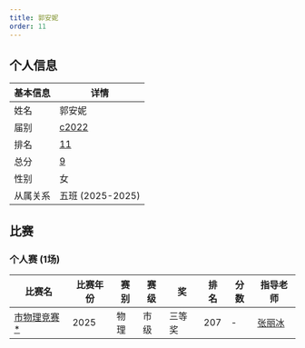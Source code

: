 ```yaml
---
title: 郭安妮
order: 11
---
```

## 个人信息
| 基本信息 | 详情 |
| --- | --- |
| 姓名 | 郭安妮 |
| 届别 | [c2022](/players/c2022/) |
| 排名 | [11](/share/得分计算.html) |
| 总分 | [9](/share/得分计算.html) |
| 性别 | 女 |
| 从属关系 | 五班 (2025-2025) |

## 比赛

### 个人赛 (1场)
| 比赛名 | 比赛年份 | 赛别 | 赛级 | 奖 | 排名 | 分数 | 指导老师 |
| ---- | ---- | ---- | ---- | ---- | ---- | ---- | ---- |
| [市物理竞赛](/games/2025/市物理竞赛.md)[ *](/share/特殊比赛.html) | 2025 | 物理 | 市级 | 三等奖 | 207 | - | [张丽冰](/teachers/张丽冰.html) |
